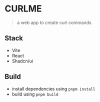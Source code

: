 # CURLME

> a web app to create curl commands

## Stack

- Vite
- React
- Shadcn/ui

## Build

- install dependencies using `pnpm install`
- build using `pnpm build`
